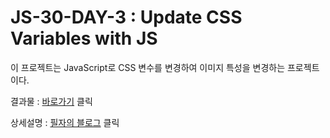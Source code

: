 # JS-30-DAY-3 : Update CSS Variables with JS

이 프로젝트는 JavaScript로 CSS 변수를 변경하여 이미지 특성을 변경하는 프로젝트이다. 


결과물 : <a href="https://jyy1554.github.io/JS-30-DAY-3/">바로가기</a> 클릭

상세설명 : <a href="https://blog.naver.com/uyon77/222546294689">필자의 블로그</a> 클릭